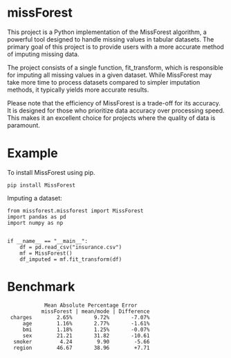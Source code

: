 # missForest
This project is a Python implementation of the MissForest algorithm, a powerful tool designed to handle missing values in tabular datasets. The primary goal of this project is to provide users with a more accurate method of imputing missing data.

The project consists of a single function, fit_transform, which is responsible for imputing all missing values in a given dataset. While MissForest may take more time to process datasets compared to simpler imputation methods, it typically yields more accurate results.

Please note that the efficiency of MissForest is a trade-off for its accuracy. It is designed for those who prioritize data accuracy over processing speed. This makes it an excellent choice for projects where the quality of data is paramount.

# Example
To install MissForest using pip.

    pip install MissForest

Imputing a dataset:

    from missforest.missforest import MissForest
    import pandas as pd
    import numpy as np
    
    
    if __name__ == "__main__":
        df = pd.read_csv("insurance.csv")
        mf = MissForest()
        df_imputed = mf.fit_transform(df)

# Benchmark

                Mean Absolute Percentage Error
               missForest | mean/mode | Difference
     charges        2.65%       9.72%       -7.07%
         age        1.16%       2.77%       -1.61%
         bmi        1.18%       1.25%       -0.07%
         sex        21.21       31.82       -10.61
      smoker         4.24        9.90        -5.66
      region        46.67       38.96        +7.71